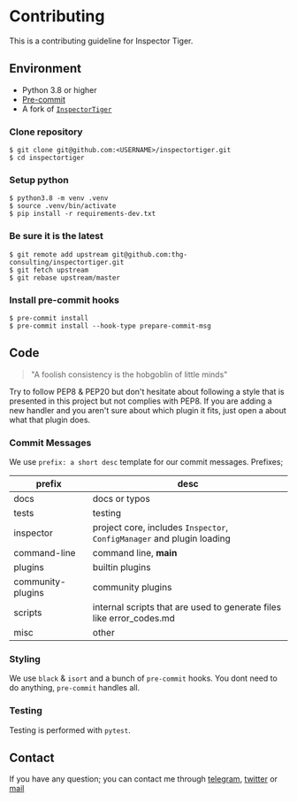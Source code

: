 # Contributing
This is a contributing guideline for Inspector Tiger.

## Environment
- Python 3.8 or higher
- [Pre-commit](https://pre-commit.com/)
- A fork of [`InspectorTiger`](https://github.com/thg-consulting/inspectortiger)

### Clone repository
```
$ git clone git@github.com:<USERNAME>/inspectortiger.git
$ cd inspectortiger
```

### Setup python
```
$ python3.8 -m venv .venv
$ source .venv/bin/activate
$ pip install -r requirements-dev.txt
```

### Be sure it is the latest
```
$ git remote add upstream git@github.com:thg-consulting/inspectortiger.git
$ git fetch upstream
$ git rebase upstream/master
```

### Install pre-commit hooks
```
$ pre-commit install
$ pre-commit install --hook-type prepare-commit-msg
```

## Code
> "A foolish consistency is the hobgoblin of little minds"

Try to follow PEP8 & PEP20 but don't hesitate about following a style that is presented in this project but not complies with PEP8. If you are adding a new handler and you aren't sure about which plugin it fits, just open a about what that plugin does.

### Commit Messages

We use `prefix: a short desc` template for our commit messages. Prefixes;

| prefix            | desc                                                                   |
|-------------------|------------------------------------------------------------------------|
| docs              | docs or typos                                                          |
| tests             | testing                                                                |
| inspector         | project core, includes `Inspector`, `ConfigManager` and plugin loading |
| command-line      | command line, __main__                                                 |
| plugins           | builtin plugins                                                        |
| community-plugins | community plugins                                                      |
| scripts           | internal scripts that are used to generate files like error_codes.md   |
| misc              | other                                                                  |

### Styling
We use `black` & `isort` and a bunch of `pre-commit` hooks. You dont need to do anything, `pre-commit` handles all.

### Testing
Testing is performed with `pytest`.

## Contact
If you have any question; you can contact me through [telegram](https://twitter.com/t.me/isidentical), [twitter](https://twitter.com/isidentical) or [mail](mailto:isidentical@gmail.com)
